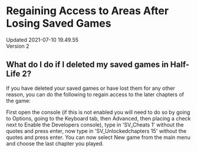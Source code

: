 # Regaining Access to Areas After Losing Saved Games
Updated 2021-07-10 19.49.55  
Version 2  

## What do I do if I deleted my saved games in Half-Life 2?  
  
  
If you have deleted your saved games or have lost them for any other reason, you can do the following to regain access to the later chapters of the game:  
  
First open the console (if this is not enabled you will need to do so by going to Options, going to the Keyboard tab, then Advanced, then placing a check next to Enable the Developers console), type in 'SV_Cheats 1' without the quotes and press enter, now type in 'SV_Unlockedchapters 15' without the quotes and press enter. You can now select New game from the main menu and choose the last chapter you played.